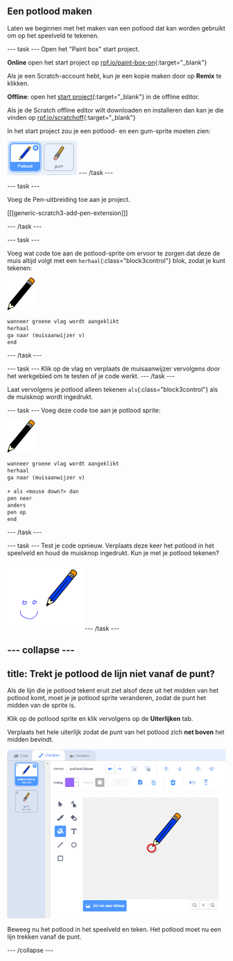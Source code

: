 ## Een potlood maken

Laten we beginnen met het maken van een potlood dat kan worden gebruikt om op het speelveld te tekenen.

--- task --- Open het "Paint box" start project.

**Online** open het start project op [rpf.io/paint-box-on](https://rpf.io/paint-box-on){:target="_blank"}

Als je een Scratch-account hebt, kun je een kopie maken door op **Remix** te klikken.

**Offline**: open het [start project](https://rpf.io/p/nl-NL/paint-box-go){:target="_blank"} in de offline editor.

Als je de Scratch offline editor wilt downloaden en installeren dan kan je die vinden op [rpf.io/scratchoff](https://rpf.io/scratchoff){:target="_blank"}

In het start project zou je een potlood- en een gum-sprite moeten zien:

![schermafdruk](images/paint-starter.png) --- /task ---

--- task ---

Voeg de Pen-uitbreiding toe aan je project.

[[[generic-scratch3-add-pen-extension]]]

--- /task ---

--- task ---

Voeg wat code toe aan de potlood-sprite om ervoor te zorgen dat deze de muis altijd volgt met een `herhaal`{:class="block3control"} blok, zodat je kunt tekenen:

![potlood](images/pencil.png)

```blocks3
wanneer groene vlag wordt aangeklikt
herhaal
ga naar (muisaanwijzer v) 
end
```

--- /task ---

--- task --- Klik op de vlag en verplaats de muisaanwijzer vervolgens door het werkgebied om te testen of je code werkt. --- /task ---

Laat vervolgens je potlood alleen tekenen `als`{:class="block3control"} als de muisknop wordt ingedrukt.

--- task --- Voeg deze code toe aan je potlood sprite:

![potlood](images/pencil.png)

```blocks3
wanneer groene vlag wordt aangeklikt
herhaal
ga naar (muisaanwijzer v)

+ als <mouse down?> dan
pen neer
anders
pen op
end
```

--- /task ---

--- task --- Test je code opnieuw. Verplaats deze keer het potlood in het speelveld en houd de muisknop ingedrukt. Kun je met je potlood tekenen?

![schermafdruk](images/paint-draw.png) --- /task ---

--- collapse ---
---
title: Trekt je potlood de lijn niet vanaf de punt?
---

Als de lijn die je potlood tekent eruit ziet alsof deze uit het midden van het potlood komt, moet je je potlood sprite veranderen, zodat de punt het midden van de sprite is.

Klik op de potlood sprite en klik vervolgens op de **Uiterlijken** tab.

Verplaats het hele uiterlijk zodat de punt van het potlood zich **net boven** het midden bevindt.

![Middelpunt uiterlijk](images/costume-center-annotated.png)

Beweeg nu het potlood in het speelveld en teken. Het potlood moet nu een lijn trekken vanaf de punt.

--- /collapse ---
